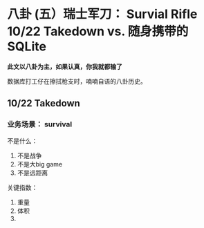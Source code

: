 # 八卦 (五）瑞士军刀： Survial Rifle 10/22 Takedown vs. 随身携带的SQLite

**此文以八卦为主，如果认真，你我就都输了**


数据库打工仔在擦拭枪支时，喃喃自语的八卦历史。


## 10/22 Takedown

### 业务场景： survival 

不是什么：
1.  不是战争
2. 不是大big game
3. 不是远距离

 
关键指数：
1. 重量
2. 体积 
3.  
